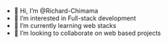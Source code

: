 - 👋 Hi, I’m @Richard-Chimama
- 👀 I’m interested in Full-stack development
- 🌱 I’m currently learning web stacks 
- 💞️ I’m looking to collaborate on web based projects

<!---
Richard-Chimama/Richard-Chimama is a ✨ special ✨ repository because its `README.md` (this file) appears on your GitHub profile.
You can click the Preview link to take a look at your changes.
--->
